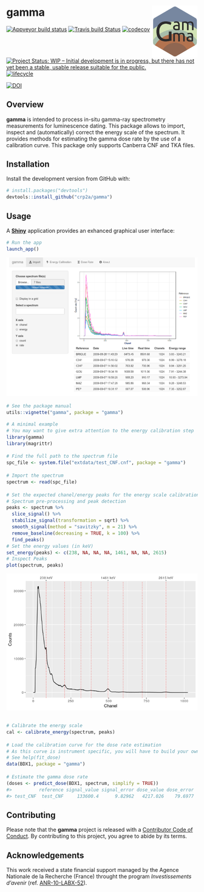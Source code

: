 
<!-- README.md is generated from README.Rmd. Please edit that file -->

# gamma <img width=120px src="man/figures/logo.png" align="right" />

[![Appveyor build
status](https://ci.appveyor.com/api/projects/status/h7jjppg72oiq9pnf/branch/master?svg=true)](https://ci.appveyor.com/project/nfrerebeau/gamma/branch/master)
[![Travis build
Status](https://travis-ci.org/crp2a/gamma.svg?branch=master)](https://travis-ci.org/crp2a/gamma)
[![codecov](https://codecov.io/gh/crp2a/gamma/branch/master/graph/badge.svg)](https://codecov.io/gh/crp2a/gamma)

<!-- CRAN badges
[![CRAN Version](http://www.r-pkg.org/badges/version/gamma)](https://cran.r-project.org/package=gamma)
[![CRAN checks](https://cranchecks.info/badges/worst/gamma)](https://cran.r-project.org/web/checks/check_results_gamma.html)
[![CRAN Downloads](http://cranlogs.r-pkg.org/badges/gamma)](https://cran.r-project.org/package=gamma)
-->

[![Project Status: WIP – Initial development is in progress, but there
has not yet been a stable, usable release suitable for the
public.](https://www.repostatus.org/badges/latest/wip.svg)](https://www.repostatus.org/#wip)
[![lifecycle](https://img.shields.io/badge/lifecycle-experimental-orange.svg)](https://www.tidyverse.org/lifecycle/#experimental)

[![DOI](https://zenodo.org/badge/DOI/10.5281/zenodo.2652393.svg)](https://doi.org/10.5281/zenodo.2652393)

## Overview

**gamma** is intended to process in-situ gamma-ray spectrometry
measurements for luminescence dating. This package allows to import,
inspect and (automatically) correct the energy scale of the spectrum. It
provides methods for estimating the gamma dose rate by the use of a
calibration curve. This package only supports Canberra CNF and TKA
files.

## Installation

Install the development version from GitHub with:

``` r
# install.packages("devtools")
devtools::install_github("crp2a/gamma")
```

## Usage

A [**Shiny**](https://shiny.rstudio.com) application provides an
exhanced graphical user interface:

``` r
# Run the app
launch_app()
```

![](man/figures/README-shiny-1.png)

``` r
# See the package manual
utils::vignette("gamma", package = "gamma")
```

``` r
# A minimal example
# You may want to give extra attention to the energy calibration step
library(gamma)
library(magrittr)

# Find the full path to the spectrum file
spc_file <- system.file("extdata/test_CNF.cnf", package = "gamma")

# Import the spectrum
spectrum <- read(spc_file)

# Set the expected chanel/energy peaks for the energy scale calibration
# Spectrum pre-processing and peak detection
peaks <- spectrum %>%
  slice_signal() %>%
  stabilize_signal(transformation = sqrt) %>%
  smooth_signal(method = "savitzky", m = 21) %>%
  remove_baseline(decreasing = TRUE, k = 100) %>%
  find_peaks()
# Set the energy values (in keV)
set_energy(peaks) <- c(238, NA, NA, NA, 1461, NA, NA, 2615)
# Inspect Peaks
plot(spectrum, peaks)
```

<img src="man/figures/README-usage-1.png" style="display: block; margin: auto;" />

``` r

# Calibrate the energy scale
cal <- calibrate_energy(spectrum, peaks)

# Load the calibration curve for the dose rate estimation
# As this curve is instrument specific, you will have to build your own
# See help(fit_dose)
data(BDX1, package = "gamma")

# Estimate the gamma dose rate
(doses <- predict_dose(BDX1, spectrum, simplify = TRUE))
#>          reference signal_value signal_error dose_value dose_error
#> test_CNF  test_CNF     133600.4      9.82962   4217.026    79.6977
```

## Contributing

Please note that the **gamma** project is released with a [Contributor
Code of
Conduct](https://github.com/crp2a/gamma/blob/master/.github/CODE_OF_CONDUCT.md).
By contributing to this project, you agree to abide by its terms.

## Acknowledgements

This work received a state financial support managed by the Agence
Nationale de la Recherche (France) throught the program *Investissements
d’avenir* (ref. [ANR-10-LABX-52](https://lascarbx.labex.u-bordeaux.fr)).
